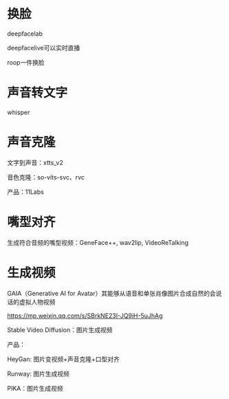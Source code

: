 # 换脸

deepfacelab

deepfacelive可以实时直播

roop一件换脸

# 声音转文字

whisper

# 声音克隆

文字到声音：xtts_v2

音色克隆：so-vits-svc、rvc

产品：11Labs

# 嘴型对齐

生成符合音频的嘴型视频：GeneFace++, wav2lip, VideoReTalking

# 生成视频

GAIA（Generative AI for Avatar）其能够从语音和单张肖像图片合成自然的会说话的虚拟人物视频

https://mp.weixin.qq.com/s/SBrkNE23I-JQ9iH-5uJhAg

Stable Video Diffusion：图片生成视频



产品：

HeyGan: 图片变视频+声音克隆+口型对齐

Runway: 图片生成视频

PIKA：图片生成视频





